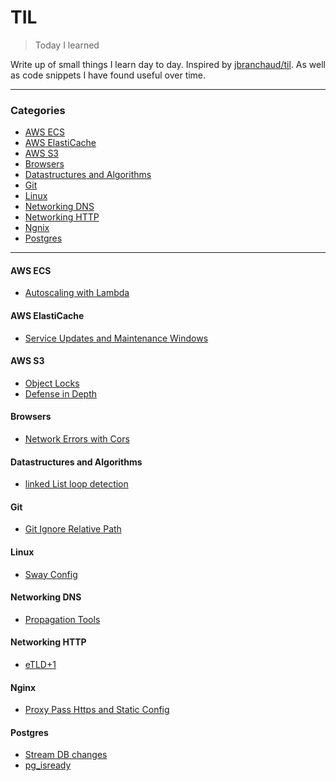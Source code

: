 # TIL
> Today I learned

Write up of small things I learn day to day. Inspired by [jbranchaud/til](https://github.com/jbranchaud/til).
As well as code snippets I have found useful over time.

---
### Categories
- [AWS ECS](#aws-ecs)
- [AWS ElastiCache](#aws-elasticache)
- [AWS S3](#aws-s3)
- [Browsers](#browsers)
- [Datastructures and Algorithms](#datastructures-and-algorithms)
- [Git](#git)
- [Linux](#linux)
- [Networking DNS](#networking-dns)
- [Networking HTTP](#networking-http)
- [Ngnix](#nginx)
- [Postgres](#postgres)

----
#### AWS ECS
- [Autoscaling with Lambda](aws/ecs/autoscaling-with-lambda.md)

#### AWS ElastiCache
- [Service Updates and Maintenance Windows](aws/elasticache/service-updates-and-maintenance-windows.md)

#### AWS S3
- [Object Locks](aws/s3/object-locks.md)
- [Defense in Depth](aws/s3/defense-in-depth.md)

#### Browsers
- [Network Errors with Cors](browsers/network-errors-with-cors.md)

#### Datastructures and Algorithms
- [linked List loop detection](dsa/linked-list/loop-detection.md)

#### Git
- [Git Ignore Relative Path](git/git-ignore-relative.md)

#### Linux
- [Sway Config](linux/window-managers/sway-config.md)

#### Networking DNS
- [Propagation Tools](networking/dns/propagation-tools.md)

#### Networking HTTP
- [eTLD+1](networking/http/etld+1.md)

#### Nginx
- [Proxy Pass Https and Static Config](nginx/proxy-pass-https-and-static-config.md)

#### Postgres
- [Stream DB changes](postgres/stream-db-changes.md)
- [pg_isready](postgres/pg_isready.md)
